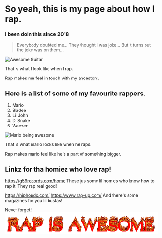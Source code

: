 # So yeah, this is my page about how I rap.

### I been doin this since 2018
> Everybody doubted me...
> They thought I was joke...
> But it turns out the joke was on them...

![Awesome Guitar](https://i.pinimg.com/originals/68/57/6c/68576cc37c90ee3b241bcc4ba9a29aae.gif)

That is what I look like when I rap.

Rap makes me feel in touch with my ancestors.


## Here is a list of some of my favourite rappers.
1. Mario
2. Bladee
3. Lil John
4. Dj Snake
5. Weezer

![Mario being awesome](https://media3.giphy.com/media/2rACp9a8RJCq5q2aqN/200.gif)

That is what mario looks like when he raps.

Rap makes mario feel like he's a part of something bigger.

## Linkz for tha homiez who love rap!

https://g59records.com/home
These jus some lil homies who know how to rap it!
They rap real good!

https://hiphopdx.com/
https://www.rap-up.com/
And there's some magazines for you lil bustas!

Never forget!
<img src="I hurt inside.gif"
     alt="I hurt inside"
     style="float: left; margin-right: 10px;" />
